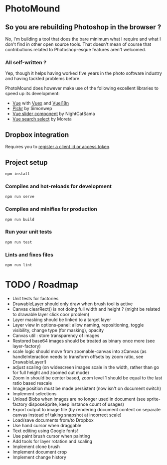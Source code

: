 # PhotoMound

## So you are rebuilding Photoshop in the browser ?

No, I'm building a tool that does the bare minimum what I require and what I don't
find in other open source tools. That doesn't mean of course that contributions
related to Photoshop-esque features aren't welcomed.

### All self-written ?

Yep, though it helps having worked five years in the photo software industry and having
tackled problems before.

PhotoMound does however make use of the following excellent libraries to speed up its development:

 * [Vue](https://github.com/vuejs/vue) with [Vuex](https://github.com/vuejs/vuex) and [VueI18n](https://github.com/kazupon/vue-i18n)
 * [Pickr](https://github.com/Simonwep/pickr) by Simonwep
 * [Vue slider component](https://github.com/NightCatSama/vue-slider-component) by NightCatSama
 * [Vue search select](https://github.com/moreta/vue-search-select#readme) by Moreta

## Dropbox integration

Requires you to [register a client id or access token](https://www.dropbox.com/developers/apps).

## Project setup
```
npm install
```

### Compiles and hot-reloads for development
```
npm run serve
```

### Compiles and minifies for production
```
npm run build
```

### Run your unit tests
```
npm run test
```

### Lints and fixes files
```
npm run lint
```

# TODO / Roadmap

* Unit tests for factories
* DrawableLayer should only draw when brush tool is active
* Canvas clearRect() is not doing full width and height ? (might be related to drawable layer click coor problem)
* Layer masking should be linked to a target layer
* Layer view in options-panel: allow naming, repositioning, toggle visibility, change type (for masking), opacity
* Canvas util : store transparency of images
* Restored base64 images should be treated as binary once more (see layer-factory)
* scale logic should move from zoomable-canvas into zCanvas (as handleInteraction needs to transform offsets by zoom ratio, see DrawableLayer!)
* adjust scaling (on widescreen images scale in the width, rather than go for full height and zoomed out mode)
* Zoom in should be center based, zoom level 1 should be equal to the last ratio based rescale
* Image position must be made persistent (now isn't on document switch)
* Implement selections
* Unload Blobs when images are no longer used in document (see sprite-factory disposeSprite, keep instance count of usages)
* Export output to image file (by rendering document content on separate canvas instead of taking snapshot at incorrect scale)
* Load/save documents from/to Dropbox
* Use hand cursor when draggable
* Text editing using Google fonts!
* Use paint brush cursor when painting
* Add tools for layer rotation and scaling
* Implement clone brush
* Implement document crop
* Implement change history
